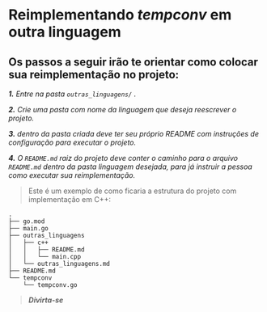 Reimplementando *tempconv* em outra linguagem
=====

Os passos a seguir irão te orientar como colocar sua reimplementação no projeto:
----

***1.** Entre na pasta `outras_linguagens/` .*

***2.** Crie uma pasta com nome da linguagem que deseja reescrever o projeto.*

***3.** dentro da pasta criada deve ter seu próprio README com instruções de configuração para executar o projeto.*

***4.** O `README.md` raiz do projeto deve conter o caminho para o arquivo `README.md` dentro da pasta linguagem desejada, para já instruir a pessoa como executar sua reimplementação.*

> Este é um exemplo de como ficaria a estrutura do projeto com implementação em C++:
```
.
├── go.mod
├── main.go
├── outras_linguagens
│   ├── c++
│   │   ├── README.md
│   │   └── main.cpp
│   └── outras_linguagens.md
├── README.md
└── tempconv
    └── tempconv.go
```
> ***Divirta-se***